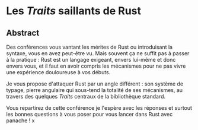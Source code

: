 # Les *Traits* saillants de Rust


## Abstract
Des conférences vous vantant les mérites de Rust ou introduisant la syntaxe, vous en avez peut-être vu. Mais souvent ça ne suffit pas à passer à la pratique : Rust est un langage exigeant, envers lui-même et donc envers vous, et il faut en avoir compris les mécanismes pour ne pas vivre une expérience douloureuse à vos débuts.

Je vous propose d'attaquer Rust par un angle différent : son système de typage, pierre angulaire qui sous-tend la totalité de ses mécanismes, au travers des quelques *Traits* centraux de la bibliothèque standard.

Vous repartirez de cette conférence je l'espère avec les réponses et surtout les bonnes questions à vous poser pour vous lancer dans Rust avec panache !
x
